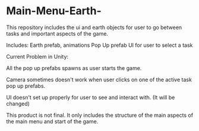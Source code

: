 # Main-Menu-Earth-
This repository includes the ui and earth objects for user to go between tasks and important aspects of the game. 

Includes:
Earth prefab, animations
Pop Up prefab
UI for user to select a task

Current Problem in Unity:

All the pop up prefabs spawns as user starts the game. 
 
Camera sometimes doesn't work when user clicks on one of the active task pop up prefabs.
 
UI doesn't set up properly for user to see and interact with. (It will be changed)


This product is not final. It only includes the structure of the main aspects of the main menu and start of the game.


